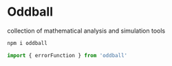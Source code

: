 # Oddball

collection of mathematical analysis and simulation tools

```sh
npm i oddball
```

```ts
import { errorFunction } from 'oddball'
```
